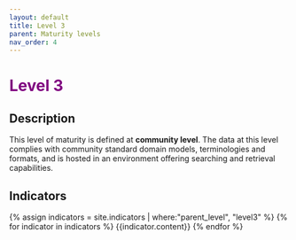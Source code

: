 ```yaml
---
layout: default
title: Level 3
parent: Maturity levels
nav_order: 4
---
```


# <span style="color:purple;font-weight:bold">Level 3</span>

## Description

This level of maturity is defined at **community level**. The data at this level complies with community standard domain models, terminologies and formats, and is hosted in an environment offering searching and retrieval capabilities.

## Indicators

{% assign indicators = site.indicators | where:"parent_level", "level3" %}
{% for indicator in indicators %}
{{indicator.content}}
{% endfor %}
